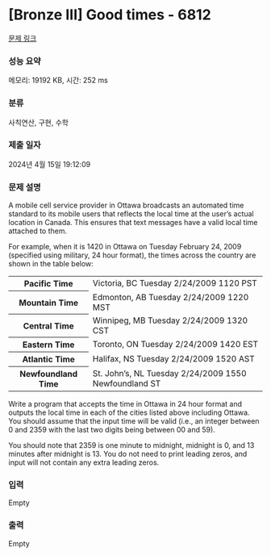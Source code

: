 # [Bronze III] Good times - 6812 

[문제 링크](https://www.acmicpc.net/problem/6812) 

### 성능 요약

메모리: 19192 KB, 시간: 252 ms

### 분류

사칙연산, 구현, 수학

### 제출 일자

2024년 4월 15일 19:12:09

### 문제 설명

<p>A mobile cell service provider in Ottawa broadcasts an automated time standard to its mobile users that reflects the local time at the user’s actual location in Canada. This ensures that text messages have a valid local time attached to them.</p>

<p>For example, when it is 1420 in Ottawa on Tuesday February 24, 2009 (specified using military, 24 hour format), the times across the country are shown in the table below:</p>

<table class="table table-bordered">
	<tbody>
		<tr>
			<th>Pacific Time</th>
			<td>Victoria, BC Tuesday 2/24/2009 1120 PST</td>
		</tr>
		<tr>
			<th>Mountain Time</th>
			<td>Edmonton, AB Tuesday 2/24/2009 1220 MST</td>
		</tr>
		<tr>
			<th>Central Time</th>
			<td>Winnipeg, MB Tuesday 2/24/2009 1320 CST</td>
		</tr>
		<tr>
			<th>Eastern Time</th>
			<td>Toronto, ON Tuesday 2/24/2009 1420 EST</td>
		</tr>
		<tr>
			<th>Atlantic Time</th>
			<td>Halifax, NS Tuesday 2/24/2009 1520 AST</td>
		</tr>
		<tr>
			<th>Newfoundland Time</th>
			<td>St. John’s, NL Tuesday 2/24/2009 1550 Newfoundland ST</td>
		</tr>
	</tbody>
</table>

<p>Write a program that accepts the time in Ottawa in 24 hour format and outputs the local time in each of the cities listed above including Ottawa. You should assume that the input time will be valid (i.e., an integer between 0 and 2359 with the last two digits being between 00 and 59).</p>

<p>You should note that 2359 is one minute to midnight, midnight is 0, and 13 minutes after midnight is 13. You do not need to print leading zeros, and input will not contain any extra leading zeros.</p>

### 입력 

 Empty

### 출력 

 Empty

